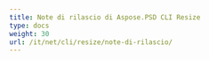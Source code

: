```yaml
---
title: Note di rilascio di Aspose.PSD CLI Resize
type: docs
weight: 30
url: /it/net/cli/resize/note-di-rilascio/
---
```


